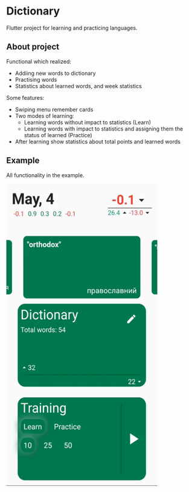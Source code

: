 # Dictionary

Flutter project for learning and practicing languages.

## About project

Functional which realized:

- Addiing new words to dictionary
- Practising words
- Statistics about learned words, and week statistics

Some features:

- Swiping menu remember cards 
- Two modes of learning:
    - Learning words without impact to statistics (Learn)
    - Learning words with impact to statistics and assigning them the status of learned (Practice)
- After learning show statistics about total points and learned words

## Example 

All functionality in the example.

<img src="https://github.com/PepperoniOnzo/readme_assets/blob/master/lang_learn/example.gif?raw=true" width="400" height="800" />
